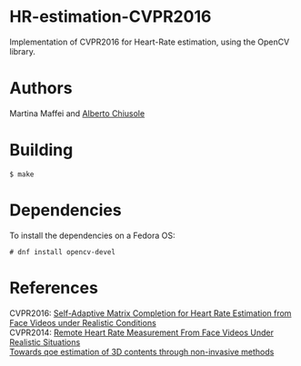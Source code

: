 # HR-estimation-CVPR2016

Implementation of CVPR2016 for Heart-Rate estimation, using the OpenCV library.


# Authors

Martina Maffei and [Alberto Chiusole][alb_website]


# Building


```
$ make
```


# Dependencies

To install the dependencies on a Fedora OS:

```
# dnf install opencv-devel
```


# References

CVPR2016: [Self-Adaptive Matrix Completion for Heart Rate Estimation from Face Videos under Realistic Conditions][CVPR2016]<br>
CVPR2014: [Remote Heart Rate Measurement From Face Videos Under Realistic Situations][CVPR2014_Li]<br>
[Towards qoe estimation of 3D contents through non-invasive methods][QoS]



[alb_website]: http://devzero.tk
[CVPR2016]: http://www.pitt.edu/~jeffcohn/biblio/HeartRate-CVPR2016.pdf
[QoS]: http://ieeexplore.ieee.org/document/7548883/
[CVPR2014_li]: http://www.cv-foundation.org/openaccess/content_cvpr_2014/papers/Li_Remote_Heart_Rate_2014_CVPR_paper.pdf
